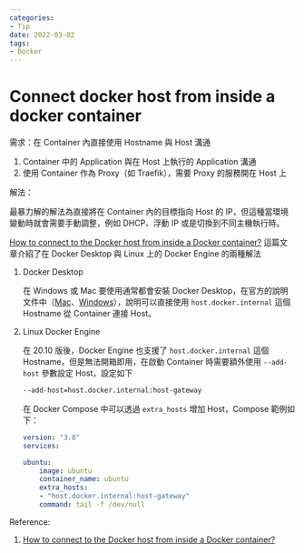 ```yaml
---
categories:
- Tip
date: 2022-03-02
tags:
- Docker
---
```


# Connect docker host from inside a docker container

需求：在 Container 內直接使用 Hostname 與 Host 溝通

1. Container 中的 Application 與在 Host 上執行的 Application 溝通
2. 使用 Container 作為 Proxy（如 Traefik），需要 Proxy 的服務開在 Host 上

解法：

最暴力解的解法為直接將在 Container 內的目標指向 Host 的 IP，但這種當環境變動時就會需要手動調整，例如 DHCP、浮動 IP 或是切換到不同主機執行時。

[How to connect to the Docker host from inside a Docker container?](https://medium.com/@TimvanBaarsen/how-to-connect-to-the-docker-host-from-inside-a-docker-container-112b4c71bc66) 這篇文章介紹了在 Docker Desktop 與 Linux 上的 Docker Engine 的兩種解法

1. Docker Desktop

    在 Windows 或 Mac 要使用通常都會安裝 Docker Desktop，在官方的說明文件中（[Mac](https://docs.docker.com/desktop/mac/networking/#i-want-to-connect-from-a-container-to-a-service-on-the-host)、[Windows](https://docs.docker.com/desktop/windows/networking/#i-want-to-connect-from-a-container-to-a-service-on-the-host)），說明可以直接使用 ```host.docker.internal``` 這個 Hostname 從 Container 連接 Host。

2. Linux Docker Engine

    在 20.10 版後，Docker Engine 也支援了 ```host.docker.internal``` 這個 Hostname，但是無法開箱即用，在啟動 Container 時需要額外使用 ```--add-host``` 參數設定 Host，設定如下

    ```bash
    --add-host=host.docker.internal:host-gateway
    ```

    在 Docker Compose 中可以透過 ```extra_hosts``` 增加 Host，Compose 範例如下：

    ```yaml
    version: "3.8"
    services:

    ubuntu:
        image: ubuntu
        container_name: ubuntu
        extra_hosts:
        - "host.docker.internal:host-gateway"
        command: tail -f /dev/null
    ```

Reference:

1. [How to connect to the Docker host from inside a Docker container?](https://medium.com/@TimvanBaarsen/how-to-connect-to-the-docker-host-from-inside-a-docker-container-112b4c71bc66)
